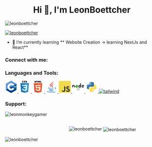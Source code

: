 <h1 align="center">Hi 👋, I'm LeonBoettcher</h1>
<p align="left"> <img src="https://komarev.com/ghpvc/?username=leonboettcher&label=Profile%20views&color=0e75b6&style=flat" alt="leonboettcher" /> </p>

<p align="left"> <a href="https://github.com/ryo-ma/github-profile-trophy"><img src="https://github-profile-trophy.vercel.app/?username=leonboettcher" alt="leonboettcher" /></a> </p>

- 🌱 I’m currently learning ** Website Creation -> learning NextJs and React**

<h3 align="left">Connect with me:</h3>
<p align="left">
</p>

<h3 align="left">Languages and Tools:</h3>
<p align="left"> <a href="https://www.w3schools.com/cpp/" target="_blank" rel="noreferrer"> <img src="https://raw.githubusercontent.com/devicons/devicon/master/icons/cplusplus/cplusplus-original.svg" alt="cplusplus" width="40" height="40"/> </a> <a href="https://www.w3schools.com/css/" target="_blank" rel="noreferrer"> <img src="https://raw.githubusercontent.com/devicons/devicon/master/icons/css3/css3-original-wordmark.svg" alt="css3" width="40" height="40"/> </a> <a href="https://www.w3.org/html/" target="_blank" rel="noreferrer"> <img src="https://raw.githubusercontent.com/devicons/devicon/master/icons/html5/html5-original-wordmark.svg" alt="html5" width="40" height="40"/> </a> <a href="https://www.java.com" target="_blank" rel="noreferrer"> <img src="https://raw.githubusercontent.com/devicons/devicon/master/icons/java/java-original.svg" alt="java" width="40" height="40"/> </a> <a href="https://developer.mozilla.org/en-US/docs/Web/JavaScript" target="_blank" rel="noreferrer"> <img src="https://raw.githubusercontent.com/devicons/devicon/master/icons/javascript/javascript-original.svg" alt="javascript" width="40" height="40"/> </a> <a href="https://nodejs.org" target="_blank" rel="noreferrer"> <img src="https://raw.githubusercontent.com/devicons/devicon/master/icons/nodejs/nodejs-original-wordmark.svg" alt="nodejs" width="40" height="40"/> </a> <a href="https://www.python.org" target="_blank" rel="noreferrer"> <img src="https://raw.githubusercontent.com/devicons/devicon/master/icons/python/python-original.svg" alt="python" width="40" height="40"/> </a> <a href="https://tailwindcss.com/" target="_blank" rel="noreferrer"> <img src="https://www.vectorlogo.zone/logos/tailwindcss/tailwindcss-icon.svg" alt="tailwind" width="40" height="40"/> </a> </p>

<h3 align="left">Support:</h3>
<p><a href="https://ko-fi.com/leonmonkeygamer"> <img align="left" src="https://cdn.ko-fi.com/cdn/kofi3.png?v=3" height="50" width="210" alt="leonmonkeygamer" /></a></p><br><br>
<p><a ><p/>
<p><img align="left" src="https://github-readme-stats.vercel.app/api/top-langs?username=leonboettcher&show_icons=true&locale=en&layout=compact" alt="leonboettcher" /></p>

<p>&nbsp;<img align="center" src="https://github-readme-stats.vercel.app/api?username=leonboettcher&show_icons=true&locale=en" alt="leonboettcher" /></p>

<p><img align="center" src="https://github-readme-streak-stats.herokuapp.com/?user=leonboettcher&" alt="leonboettcher" /></p>


